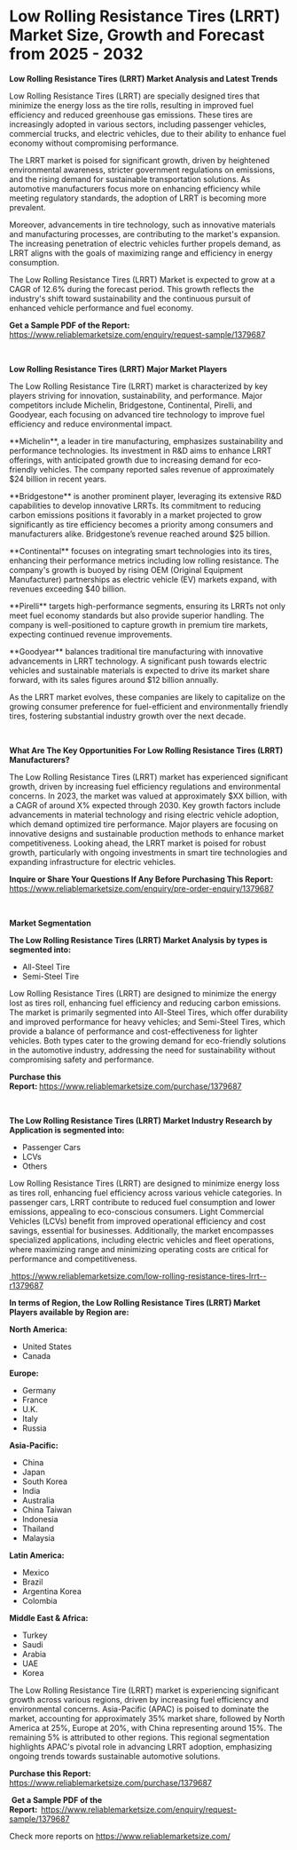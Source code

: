 <p><h1>Low Rolling Resistance Tires (LRRT) Market Size, Growth and Forecast from 2025 - 2032</h1></p><p><strong>Low Rolling Resistance Tires (LRRT) Market Analysis and Latest Trends</strong></p>
<p><p>Low Rolling Resistance Tires (LRRT) are specially designed tires that minimize the energy loss as the tire rolls, resulting in improved fuel efficiency and reduced greenhouse gas emissions. These tires are increasingly adopted in various sectors, including passenger vehicles, commercial trucks, and electric vehicles, due to their ability to enhance fuel economy without compromising performance.</p><p>The LRRT market is poised for significant growth, driven by heightened environmental awareness, stricter government regulations on emissions, and the rising demand for sustainable transportation solutions. As automotive manufacturers focus more on enhancing efficiency while meeting regulatory standards, the adoption of LRRT is becoming more prevalent.</p><p>Moreover, advancements in tire technology, such as innovative materials and manufacturing processes, are contributing to the market's expansion. The increasing penetration of electric vehicles further propels demand, as LRRT aligns with the goals of maximizing range and efficiency in energy consumption.</p><p>The Low Rolling Resistance Tires (LRRT) Market is expected to grow at a CAGR of 12.6% during the forecast period. This growth reflects the industry's shift toward sustainability and the continuous pursuit of enhanced vehicle performance and fuel economy.</p></p>
<p><strong>Get a Sample PDF of the Report:&nbsp;</strong> <a href="https://www.reliablemarketsize.com/enquiry/request-sample/1379687?utm_campaign=3104&utm_medium=2&utm_source=Github&utm_content=ia&utm_term=30032025&utm_id=low-rolling-resistance-tires-lrrt">https://www.reliablemarketsize.com/enquiry/request-sample/1379687</a></p>
<p>&nbsp;</p>
<p><strong>Low Rolling Resistance Tires (LRRT) Major Market Players</strong></p>
<p><p>The Low Rolling Resistance Tire (LRRT) market is characterized by key players striving for innovation, sustainability, and performance. Major competitors include Michelin, Bridgestone, Continental, Pirelli, and Goodyear, each focusing on advanced tire technology to improve fuel efficiency and reduce environmental impact.</p><p>**Michelin**, a leader in tire manufacturing, emphasizes sustainability and performance technologies. Its investment in R&D aims to enhance LRRT offerings, with anticipated growth due to increasing demand for eco-friendly vehicles. The company reported sales revenue of approximately $24 billion in recent years.</p><p>**Bridgestone** is another prominent player, leveraging its extensive R&D capabilities to develop innovative LRRTs. Its commitment to reducing carbon emissions positions it favorably in a market projected to grow significantly as tire efficiency becomes a priority among consumers and manufacturers alike. Bridgestone’s revenue reached around $25 billion.</p><p>**Continental** focuses on integrating smart technologies into its tires, enhancing their performance metrics including low rolling resistance. The company's growth is buoyed by rising OEM (Original Equipment Manufacturer) partnerships as electric vehicle (EV) markets expand, with revenues exceeding $40 billion.</p><p>**Pirelli** targets high-performance segments, ensuring its LRRTs not only meet fuel economy standards but also provide superior handling. The company is well-positioned to capture growth in premium tire markets, expecting continued revenue improvements.</p><p>**Goodyear** balances traditional tire manufacturing with innovative advancements in LRRT technology. A significant push towards electric vehicles and sustainable materials is expected to drive its market share forward, with its sales figures around $12 billion annually.</p><p>As the LRRT market evolves, these companies are likely to capitalize on the growing consumer preference for fuel-efficient and environmentally friendly tires, fostering substantial industry growth over the next decade.</p></p>
<p>&nbsp;</p>
<p><strong>What Are The Key Opportunities For Low Rolling Resistance Tires (LRRT) Manufacturers?</strong></p>
<p><p>The Low Rolling Resistance Tires (LRRT) market has experienced significant growth, driven by increasing fuel efficiency regulations and environmental concerns. In 2023, the market was valued at approximately $XX billion, with a CAGR of around X% expected through 2030. Key growth factors include advancements in material technology and rising electric vehicle adoption, which demand optimized tire performance. Major players are focusing on innovative designs and sustainable production methods to enhance market competitiveness. Looking ahead, the LRRT market is poised for robust growth, particularly with ongoing investments in smart tire technologies and expanding infrastructure for electric vehicles.</p></p>
<p><strong>Inquire or Share Your Questions If Any Before Purchasing This Report:</strong> <a href="https://www.reliablemarketsize.com/enquiry/pre-order-enquiry/1379687?utm_campaign=3104&utm_medium=2&utm_source=Github&utm_content=ia&utm_term=30032025&utm_id=low-rolling-resistance-tires-lrrt">https://www.reliablemarketsize.com/enquiry/pre-order-enquiry/1379687</a></p>
<p>&nbsp;</p>
<p><strong>Market Segmentation</strong></p>
<p><strong>The Low Rolling Resistance Tires (LRRT) Market Analysis by types is segmented into:</strong></p>
<p><ul><li>All-Steel Tire</li><li>Semi-Steel Tire</li></ul></p>
<p><p>Low Rolling Resistance Tires (LRRT) are designed to minimize the energy lost as tires roll, enhancing fuel efficiency and reducing carbon emissions. The market is primarily segmented into All-Steel Tires, which offer durability and improved performance for heavy vehicles; and Semi-Steel Tires, which provide a balance of performance and cost-effectiveness for lighter vehicles. Both types cater to the growing demand for eco-friendly solutions in the automotive industry, addressing the need for sustainability without compromising safety and performance.</p></p>
<p><strong>Purchase this Report:&nbsp;</strong><a href="https://www.reliablemarketsize.com/purchase/1379687?utm_campaign=3104&utm_medium=2&utm_source=Github&utm_content=ia&utm_term=30032025&utm_id=low-rolling-resistance-tires-lrrt">https://www.reliablemarketsize.com/purchase/1379687</a></p>
<p>&nbsp;</p>
<p><strong>The Low Rolling Resistance Tires (LRRT) Market Industry Research by Application is segmented into:</strong></p>
<p><ul><li>Passenger Cars</li><li>LCVs</li><li>Others</li></ul></p>
<p><p>Low Rolling Resistance Tires (LRRT) are designed to minimize energy loss as tires roll, enhancing fuel efficiency across various vehicle categories. In passenger cars, LRRT contribute to reduced fuel consumption and lower emissions, appealing to eco-conscious consumers. Light Commercial Vehicles (LCVs) benefit from improved operational efficiency and cost savings, essential for businesses. Additionally, the market encompasses specialized applications, including electric vehicles and fleet operations, where maximizing range and minimizing operating costs are critical for performance and competitiveness.</p></p>
<p><a href="https://www.reliablemarketsize.com/low-rolling-resistance-tires-lrrt--r1379687?utm_campaign=3104&utm_medium=2&utm_source=Github&utm_content=ia&utm_term=30032025&utm_id=low-rolling-resistance-tires-lrrt">&nbsp;https://www.reliablemarketsize.com/low-rolling-resistance-tires-lrrt--r1379687</a></p>
<p><strong>In terms of Region, the Low Rolling Resistance Tires (LRRT) Market Players available by Region are:</strong></p>
<p>
    <p> <strong> North America: </strong>
        <ul>
            <li>United States</li>
            <li>Canada</li>
        </ul>
        </p> 
    <p> <strong> Europe: </strong>
        <ul>
            <li>Germany</li>
            <li>France</li>
            <li>U.K.</li>
            <li>Italy</li>
            <li>Russia</li>
        </ul>
        </p> 
    <p> <strong> Asia-Pacific: </strong>
        <ul>
            <li>China</li>
            <li>Japan</li>
            <li>South Korea</li>
            <li>India</li>
            <li>Australia</li>
            <li>China Taiwan</li>
            <li>Indonesia</li>
            <li>Thailand</li>
            <li>Malaysia</li>
        </ul>
        </p> 
    <p> <strong> Latin America: </strong>
        <ul>
            <li>Mexico</li>
            <li>Brazil</li>
            <li>Argentina Korea</li>
            <li>Colombia</li>
        </ul>
        </p> 
    <p> <strong> Middle East & Africa: </strong>
        <ul>
            <li>Turkey</li>
            <li>Saudi</li>
            <li>Arabia</li>
            <li>UAE</li>
            <li>Korea</li>
        </ul>
    </p>
    </p>
<p><p>The Low Rolling Resistance Tire (LRRT) market is experiencing significant growth across various regions, driven by increasing fuel efficiency and environmental concerns. Asia-Pacific (APAC) is poised to dominate the market, accounting for approximately 35% market share, followed by North America at 25%, Europe at 20%, with China representing around 15%. The remaining 5% is attributed to other regions. This regional segmentation highlights APAC's pivotal role in advancing LRRT adoption, emphasizing ongoing trends towards sustainable automotive solutions.</p></p>
<p><strong>Purchase this Report: </strong><a href="https://www.reliablemarketsize.com/purchase/1379687?utm_campaign=3104&utm_medium=2&utm_source=Github&utm_content=ia&utm_term=30032025&utm_id=low-rolling-resistance-tires-lrrt">https://www.reliablemarketsize.com/purchase/1379687</a></p>
<p>&nbsp;<strong>Get a Sample PDF of the Report:&nbsp;&nbsp;</strong><a href="https://www.reliablemarketsize.com/enquiry/request-sample/1379687?utm_campaign=3104&utm_medium=2&utm_source=Github&utm_content=ia&utm_term=30032025&utm_id=low-rolling-resistance-tires-lrrt">https://www.reliablemarketsize.com/enquiry/request-sample/1379687</a></p>
<p><strong></strong></p>
<p>Check more reports on <a href="https://www.reliablemarketsize.com/?utm_campaign=3104&utm_medium=2&utm_source=Github&utm_content=ia&utm_term=30032025&utm_id=low-rolling-resistance-tires-lrrt">https://www.reliablemarketsize.com/</a></p>